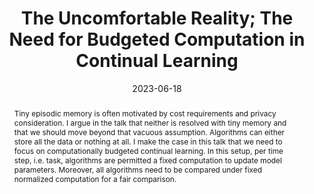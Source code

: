 ---
title: The Uncomfortable Reality; The Need for Budgeted Computation in Continual Learning

event: 4th CLVision Workhsop, CVPR23
event_url: 

location: Vancouver, Canada
# address:
#   street: 
#   city: 
#   region: 
#   postcode:
#   country: 

summary:
abstract: Tiny episodic memory is often motivated by cost requirements and privacy consideration. I argue in the talk that neither is resolved with tiny memory and that we should move beyond that vacuous assumption. Algorithms can either store all the data or nothing at all. I make the case in this talk that we need to focus on computationally budgeted continual learning. In this setup, per time step, i.e. task, algorithms are permitted a fixed computation to update model parameters. Moreover, all algorithms need to be compared under fixed normalized computation for a fair comparison.


# Talk start and end times.
#   End time can optionally be hidden by prefixing the line with `#`.
date: '2023-06-18'
date_end: '2023-06-18'
all_day: true

# Schedule page publish date (NOT talk date).
publishDate: ''

authors: []
tags: []

# Is this a featured talk? (true/false)
featured: false

# image:
#   caption: 'Image credit: [**Unsplash**](https://unsplash.com/photos/bzdhc5b3Bxs)'
#   focal_point: Right

links:
# - icon: twitter
#   icon_pack: fab
#   name: Follow
#   url: https://twitter.com/georgecushen
url_code: ""
url_pdf: ""
url_slides: "https://drive.google.com/file/d/1Gz9YITxfJxyoHXbSvRQI926FLa6TiL4J/view?usp=sharing"
url_video: ""

# # Markdown Slides (optional).
# #   Associate this talk with Markdown slides.
# #   Simply enter your slide deck's filename without extension.
# #   E.g. `slides = "example-slides"` references `content/slides/example-slides.md`.
# #   Otherwise, set `slides = ""`.
# slides: example

# # Projects (optional).
# #   Associate this post with one or more of your projects.
# #   Simply enter your project's folder or file name without extension.
# #   E.g. `projects = ["internal-project"]` references `content/project/deep-learning/index.md`.
# #   Otherwise, set `projects = []`.
# projects:
# - example
---